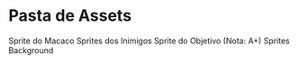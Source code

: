 # Pasta de Assets

Sprite do Macaco
Sprites dos Inimigos
Sprite do Objetivo (Nota: A+)
Sprites Background